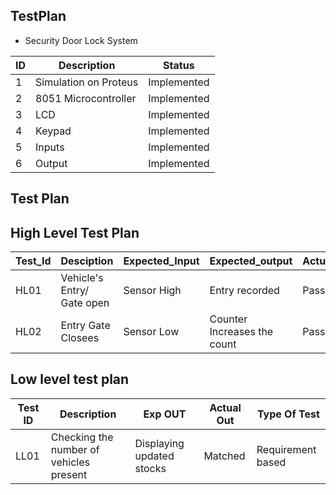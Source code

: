 ## TestPlan
- Security Door Lock System 

| ID | Description | Status |
| --- | --- | --- |
| 1 | Simulation on Proteus | Implemented |
| 2 | 8051 Microcontroller  | Implemented |
| 3 | LCD | Implemented |
| 4 | Keypad | Implemented |
| 5 | Inputs  | Implemented |
| 6 |Output | Implemented |

## Test Plan
## High Level Test Plan
| Test_Id  |   Desciption                |  Expected_Input | Expected_output            | Actual_Output | Type_of_Test |
| -------- |   --------------            |  -------------- | ---------------            |  ------------- | -------------|
| HL01     |   Vehicle's Entry/ Gate open|  Sensor High    | Entry recorded             |  Pass          | Requirement |
| HL02     |   Entry Gate Closees        |  Sensor Low     | Counter Increases the count|  Pass          | Requirement |
## Low level test plan
 | Test ID |	Description	                          | Exp OUT	                  | Actual Out	| Type Of Test      |
|---------|---------------------------------------|---------------------------|-------------|-------------------|
| LL01	  | Checking the number of vehicles present	| Displaying updated stocks	| Matched	    | Requirement based |


